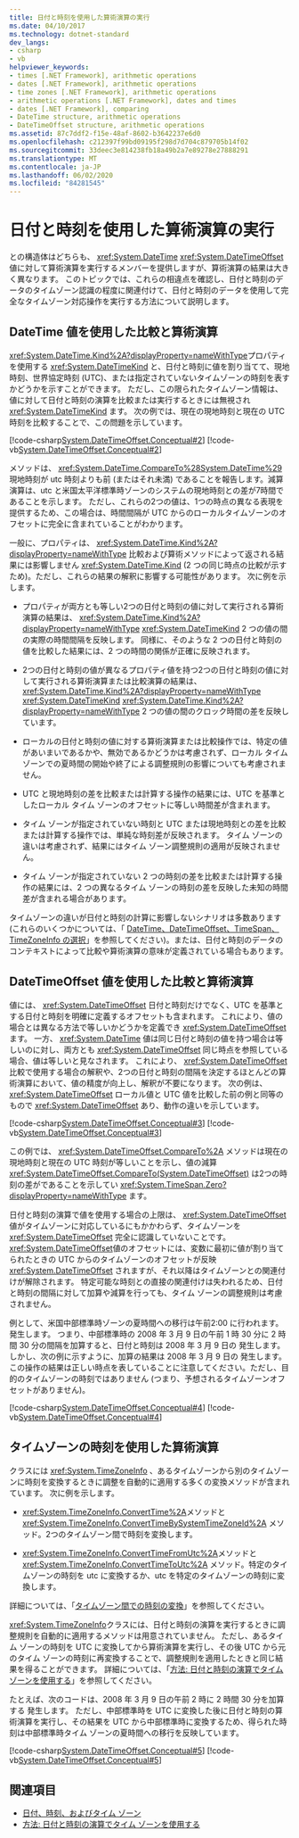 ```yaml
---
title: 日付と時刻を使用した算術演算の実行
ms.date: 04/10/2017
ms.technology: dotnet-standard
dev_langs:
- csharp
- vb
helpviewer_keywords:
- times [.NET Framework], arithmetic operations
- dates [.NET Framework], arithmetic operations
- time zones [.NET Framework], arithmetic operations
- arithmetic operations [.NET Framework], dates and times
- dates [.NET Framework], comparing
- DateTime structure, arithmetic operations
- DateTimeOffset structure, arithmetic operations
ms.assetid: 87c7ddf2-f15e-48af-8602-b3642237e6d0
ms.openlocfilehash: c212397f99bd09195f298d7d704c879705b14f02
ms.sourcegitcommit: 33deec3e814238fb18a49b2a7e89278e27888291
ms.translationtype: MT
ms.contentlocale: ja-JP
ms.lasthandoff: 06/02/2020
ms.locfileid: "84281545"
---
```

# <a name="performing-arithmetic-operations-with-dates-and-times"></a>日付と時刻を使用した算術演算の実行

との構造体はどちらも、 <xref:System.DateTime> <xref:System.DateTimeOffset> 値に対して算術演算を実行するメンバーを提供しますが、算術演算の結果は大きく異なります。 このトピックでは、これらの相違点を確認し、日付と時刻のデータのタイムゾーン認識の程度に関連付けて、日付と時刻のデータを使用して完全なタイムゾーン対応操作を実行する方法について説明します。

## <a name="comparisons-and-arithmetic-operations-with-datetime-values"></a>DateTime 値を使用した比較と算術演算

<xref:System.DateTime.Kind%2A?displayProperty=nameWithType>プロパティを使用する <xref:System.DateTimeKind> と、日付と時刻に値を割り当てて、現地時刻、世界協定時刻 (UTC)、または指定されていないタイムゾーンの時刻を表すかどうかを示すことができます。 ただし、この限られたタイムゾーン情報は、値に対して日付と時刻の演算を比較または実行するときには無視され <xref:System.DateTimeKind> ます。 次の例では、現在の現地時刻と現在の UTC 時刻を比較することで、この問題を示しています。

[!code-csharp[System.DateTimeOffset.Conceptual#2](../../../samples/snippets/csharp/VS_Snippets_CLR_System/system.DateTimeOffset.Conceptual/cs/Conceptual2.cs#2)]
[!code-vb[System.DateTimeOffset.Conceptual#2](../../../samples/snippets/visualbasic/VS_Snippets_CLR_System/system.DateTimeOffset.Conceptual/vb/Conceptual2.vb#2)]

メソッドは、 <xref:System.DateTime.CompareTo%28System.DateTime%29> 現地時刻が utc 時刻よりも前 (またはそれ未満) であることを報告します。減算演算は、utc と米国太平洋標準時ゾーンのシステムの現地時刻との差が7時間であることを示します。 ただし、これらの2つの値は、1つの時点の異なる表現を提供するため、この場合は、時間間隔が UTC からのローカルタイムゾーンのオフセットに完全に含まれていることがわかります。

一般に、プロパティは、 <xref:System.DateTime.Kind%2A?displayProperty=nameWithType> 比較および算術メソッドによって返される結果には影響しません <xref:System.DateTime.Kind> (2 つの同じ時点の比較が示すため)。ただし、これらの結果の解釈に影響する可能性があります。 次に例を示します。

- プロパティが両方とも等しい2つの日付と時刻の値に対して実行される算術演算の結果は、 <xref:System.DateTime.Kind%2A?displayProperty=nameWithType> <xref:System.DateTimeKind> 2 つの値の間の実際の時間間隔を反映します。 同様に、そのような 2 つの日付と時刻の値を比較した結果には、2 つの時間の関係が正確に反映されます。

- 2つの日付と時刻の値が異なるプロパティ値を持つ2つの日付と時刻の値に対して実行される算術演算または比較演算の結果は、 <xref:System.DateTime.Kind%2A?displayProperty=nameWithType> <xref:System.DateTimeKind> <xref:System.DateTime.Kind%2A?displayProperty=nameWithType> 2 つの値の間のクロック時間の差を反映しています。

- ローカルの日付と時刻の値に対する算術演算または比較操作では、特定の値があいまいであるかや、無効であるかどうかは考慮されず、ローカル タイム ゾーンでの夏時間の開始や終了による調整規則の影響についても考慮されません。

- UTC と現地時刻の差を比較または計算する操作の結果には、UTC を基準としたローカル タイム ゾーンのオフセットに等しい時間差が含まれます。

- タイム ゾーンが指定されていない時刻と UTC または現地時刻との差を比較または計算する操作では、単純な時刻差が反映されます。 タイム ゾーンの違いは考慮されず、結果にはタイム ゾーン調整規則の適用が反映されません。

- タイム ゾーンが指定されていない 2 つの時刻の差を比較または計算する操作の結果には、2 つの異なるタイム ゾーンの時刻の差を反映した未知の時間差が含まれる場合があります。

タイムゾーンの違いが日付と時刻の計算に影響しないシナリオは多数あります (これらのいくつかについては、「 [DateTime、DateTimeOffset、TimeSpan、TimeZoneInfo の選択](choosing-between-datetime.md)」を参照してください)。または、日付と時刻のデータのコンテキストによって比較や算術演算の意味が定義されている場合もあります。

## <a name="comparisons-and-arithmetic-operations-with-datetimeoffset-values"></a>DateTimeOffset 値を使用した比較と算術演算

値には、 <xref:System.DateTimeOffset> 日付と時刻だけでなく、UTC を基準とする日付と時刻を明確に定義するオフセットも含まれます。 これにより、値の場合とは異なる方法で等しいかどうかを定義でき <xref:System.DateTimeOffset> ます。 一方、 <xref:System.DateTime> 値は同じ日付と時刻の値を持つ場合は等しいのに対し、両方とも <xref:System.DateTimeOffset> 同じ時点を参照している場合、値は等しいと見なされます。 これにより、 <xref:System.DateTimeOffset> 比較で使用する場合の解釈や、2つの日付と時刻の間隔を決定するほとんどの算術演算において、値の精度が向上し、解釈が不要になります。 次の例は、 <xref:System.DateTimeOffset> ローカル値と UTC 値を比較した前の例と同等のもので <xref:System.DateTimeOffset> あり、動作の違いを示しています。

[!code-csharp[System.DateTimeOffset.Conceptual#3](../../../samples/snippets/csharp/VS_Snippets_CLR_System/system.DateTimeOffset.Conceptual/cs/Conceptual3.cs#3)]
[!code-vb[System.DateTimeOffset.Conceptual#3](../../../samples/snippets/visualbasic/VS_Snippets_CLR_System/system.DateTimeOffset.Conceptual/vb/Conceptual3.vb#3)]

この例では、 <xref:System.DateTimeOffset.CompareTo%2A> メソッドは現在の現地時刻と現在の UTC 時刻が等しいことを示し、値の減算 <xref:System.DateTimeOffset.CompareTo(System.DateTimeOffset)> は2つの時刻の差がであることを示してい <xref:System.TimeSpan.Zero?displayProperty=nameWithType> ます。

日付と時刻の演算で値を使用する場合の上限は、 <xref:System.DateTimeOffset> 値がタイムゾーンに対応しているにもかかわらず、タイムゾーンを <xref:System.DateTimeOffset> 完全に認識していないことです。 <xref:System.DateTimeOffset>値のオフセットには、変数に最初に値が割り当てられたときの UTC からのタイムゾーンのオフセットが反映 <xref:System.DateTimeOffset> されますが、それ以降はタイムゾーンとの関連付けが解除されます。 特定可能な時刻との直接の関連付けは失われるため、日付と時刻の間隔に対して加算や減算を行っても、タイム ゾーンの調整規則は考慮されません。

例として、米国中部標準時ゾーンの夏時間への移行は午前2:00 に行われます。 発生します。 つまり、中部標準時の 2008 年 3 月 9 日の午前 1 時 30 分に 2 時間 30 分の間隔を加算すると、日付と時刻は 2008 年 3 月 9 日の 発生します。 しかし、次の例に示すように、加算の結果は 2008 年 3 月 9 日の 発生します。 この操作の結果は正しい時点を表していることに注意してください。ただし、目的のタイムゾーンの時刻ではありません (つまり、予想されるタイムゾーンオフセットがありません)。

[!code-csharp[System.DateTimeOffset.Conceptual#4](../../../samples/snippets/csharp/VS_Snippets_CLR_System/system.DateTimeOffset.Conceptual/cs/Conceptual4.cs#4)]
[!code-vb[System.DateTimeOffset.Conceptual#4](../../../samples/snippets/visualbasic/VS_Snippets_CLR_System/system.DateTimeOffset.Conceptual/vb/Conceptual4.vb#4)]

## <a name="arithmetic-operations-with-times-in-time-zones"></a>タイムゾーンの時刻を使用した算術演算

クラスには <xref:System.TimeZoneInfo> 、あるタイムゾーンから別のタイムゾーンに時刻を変換するときに調整を自動的に適用する多くの変換メソッドが含まれています。 次に例を示します。

- <xref:System.TimeZoneInfo.ConvertTime%2A>メソッドと <xref:System.TimeZoneInfo.ConvertTimeBySystemTimeZoneId%2A> メソッド。2つのタイムゾーン間で時刻を変換します。

- <xref:System.TimeZoneInfo.ConvertTimeFromUtc%2A>メソッドと <xref:System.TimeZoneInfo.ConvertTimeToUtc%2A> メソッド。特定のタイムゾーンの時刻を utc に変換するか、utc を特定のタイムゾーンの時刻に変換します。

詳細については、「[タイムゾーン間での時刻の変換](converting-between-time-zones.md)」を参照してください。

<xref:System.TimeZoneInfo>クラスには、日付と時刻の演算を実行するときに調整規則を自動的に適用するメソッドは用意されていません。 ただし、あるタイム ゾーンの時刻を UTC に変換してから算術演算を実行し、その後 UTC から元のタイム ゾーンの時刻に再変換することで、調整規則を適用したときと同じ結果を得ることができます。 詳細については、「[方法: 日付と時刻の演算でタイムゾーンを使用する](use-time-zones-in-arithmetic.md)」を参照してください。

たとえば、次のコードは、2008 年 3 月 9 日の午前 2 時に 2 時間 30 分を加算する 発生します。 ただし、中部標準時を UTC に変換した後に日付と時刻の算術演算を実行し、その結果を UTC から中部標準時に変換するため、得られた時刻は中部標準時タイム ゾーンの夏時間への移行を反映しています。

[!code-csharp[System.DateTimeOffset.Conceptual#5](../../../samples/snippets/csharp/VS_Snippets_CLR_System/system.DateTimeOffset.Conceptual/cs/Conceptual5.cs#5)]
[!code-vb[System.DateTimeOffset.Conceptual#5](../../../samples/snippets/visualbasic/VS_Snippets_CLR_System/system.DateTimeOffset.Conceptual/vb/Conceptual5.vb#5)]

## <a name="see-also"></a>関連項目

- [日付、時刻、およびタイム ゾーン](index.md)
- [方法: 日付と時刻の演算でタイム ゾーンを使用する](use-time-zones-in-arithmetic.md)
